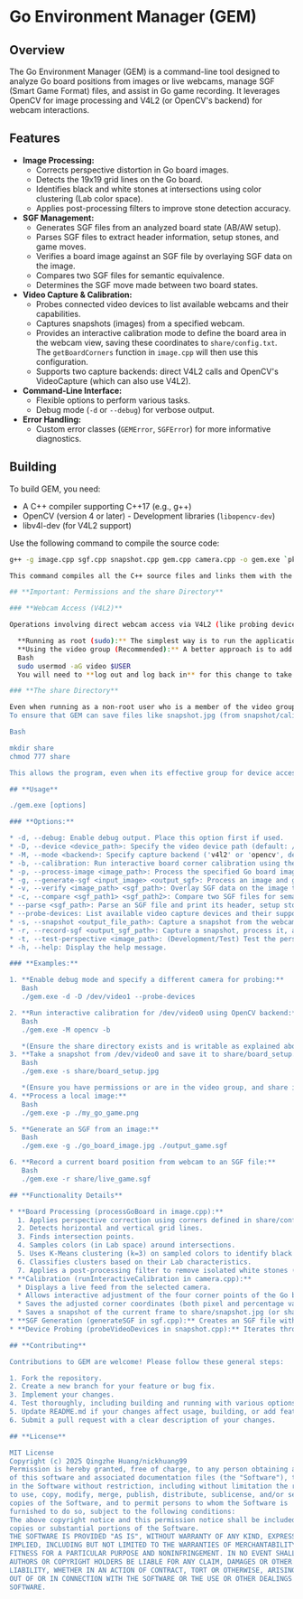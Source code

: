 # Go Environment Manager (GEM)

## Overview

The Go Environment Manager (GEM) is a command-line tool designed to analyze Go board positions from images or live webcams, manage SGF (Smart Game Format) files, and assist in Go game recording. It leverages OpenCV for image processing and V4L2 (or OpenCV's backend) for webcam interactions.

## Features

* **Image Processing:**  
    * Corrects perspective distortion in Go board images.  
    * Detects the 19x19 grid lines on the Go board.  
    * Identifies black and white stones at intersections using color clustering (Lab color space).  
    * Applies post-processing filters to improve stone detection accuracy.  
* **SGF Management:**  
    * Generates SGF files from an analyzed board state (AB/AW setup).  
    * Parses SGF files to extract header information, setup stones, and game moves.  
    * Verifies a board image against an SGF file by overlaying SGF data on the image.  
    * Compares two SGF files for semantic equivalence.  
    * Determines the SGF move made between two board states.  
* **Video Capture & Calibration:**  
    * Probes connected video devices to list available webcams and their capabilities.  
    * Captures snapshots (images) from a specified webcam.  
    * Provides an interactive calibration mode to define the board area in the webcam view, saving these coordinates to `share/config.txt`. The `getBoardCorners` function in `image.cpp` will then use this configuration.  
    * Supports two capture backends: direct V4L2 calls and OpenCV's VideoCapture (which can also use V4L2).  
* **Command-Line Interface:**  
    * Flexible options to perform various tasks.  
    * Debug mode (`-d` or `--debug`) for verbose output.  
* **Error Handling:**  
    * Custom error classes (`GEMError`, `SGFError`) for more informative diagnostics.

## Building

To build GEM, you need:

* A C++ compiler supporting C++17 (e.g., g++)  
* OpenCV (version 4 or later) - Development libraries (`libopencv-dev`)  
* libv4l-dev (for V4L2 support)

Use the following command to compile the source code:

```bash  
g++ -g image.cpp sgf.cpp snapshot.cpp gem.cpp camera.cpp -o gem.exe `pkg-config --cflags --libs opencv4` -lv4l2

This command compiles all the C++ source files and links them with the necessary OpenCV and V4L2 libraries. The -g flag includes debugging symbols.

## **Important: Permissions and the share Directory**

### **Webcam Access (V4L2)**

Operations involving direct webcam access via V4L2 (like probing devices, taking snapshots with the V4L2 backend, or calibration) require permission to access video device files (e.g., /dev/video0).

  **Running as root (sudo):** The simplest way is to run the application with sudo ./gem.exe .... However, this is generally not recommended for regular use due to security risks.  
  **Using the video group (Recommended):** A better approach is to add your user to the video group. This group typically has the necessary permissions to access video devices without needing root privileges for the application itself.  
  Bash  
  sudo usermod -aG video $USER  
  You will need to **log out and log back in** for this change to take effect.

### **The share Directory**

Even when running as a non-root user who is a member of the video group, there's a nuance: the program, when accessing V4L2 devices, might operate under the effective group ID of video. This video group might not have write permissions in your user's home directory or the project's current working directory if it was created solely by your user.  
To ensure that GEM can save files like snapshot.jpg (from snapshot/calibration) and config.txt (from calibration) without permission errors, a share subdirectory is used. You need to create this directory and give it open permissions:

Bash

mkdir share  
chmod 777 share

This allows the program, even when its effective group for device access might be video, to write necessary files into the share folder. The calibration process specifically saves snapshot.jpg (or snapshot_osd.jpg in debug mode) and config.txt into this share directory.

## **Usage**

./gem.exe [options]

### **Options:**

* -d, --debug: Enable debug output. Place this option first if used.  
* -D, --device <device_path>: Specify the video device path (default: /dev/video0). Place this option early if used with device-dependent operations.  
* -M, --mode <backend>: Specify capture backend ('v4l2' or 'opencv', default: v4l2).  
* -b, --calibration: Run interactive board corner calibration using the webcam. Saves results to share/config.txt and a snapshot to share/snapshot.jpg.  
* -p, --process-image <image_path>: Process the specified Go board image and display the result (if debug mode is active or explicitly coded).  
* -g, --generate-sgf <input_image> <output_sgf>: Process an image and generate an SGF file representing the board state.  
* -v, --verify <image_path> <sgf_path>: Overlay SGF data on the image to visually verify stone positions.  
* -c, --compare <sgf_path1> <sgf_path2>: Compare two SGF files for semantic equivalence.  
* --parse <sgf_path>: Parse an SGF file and print its header, setup stones, and moves.  
* --probe-devices: List available video capture devices and their supported formats.  
* -s, --snapshot <output_file_path>: Capture a snapshot from the webcam and save it to the specified path (e.g., share/my_snapshot.jpg).  
* -r, --record-sgf <output_sgf_path>: Capture a snapshot, process it, and generate an SGF file (e.g., share/recorded_game.sgf).  
* -t, --test-perspective <image_path>: (Development/Test) Test the perspective correction on an image.  
* -h, --help: Display the help message.

### **Examples:**

1. **Enable debug mode and specify a different camera for probing:**  
   Bash  
   ./gem.exe -d -D /dev/video1 --probe-devices

2. **Run interactive calibration for /dev/video0 using OpenCV backend:**  
   Bash  
   ./gem.exe -M opencv -b

   *(Ensure the share directory exists and is writable as explained above.)*  
3. **Take a snapshot from /dev/video0 and save it to share/board_setup.jpg:**  
   Bash  
   ./gem.exe -s share/board_setup.jpg

   *(Ensure you have permissions or are in the video group, and share is writable.)*  
4. **Process a local image:**  
   Bash  
   ./gem.exe -p ./my_go_game.png

5. **Generate an SGF from an image:**  
   Bash  
   ./gem.exe -g ./go_board_image.jpg ./output_game.sgf

6. **Record a current board position from webcam to an SGF file:**  
   Bash  
   ./gem.exe -r share/live_game.sgf

## **Functionality Details**

* **Board Processing (processGoBoard in image.cpp):**  
  1. Applies perspective correction using corners defined in share/config.txt (if available and dimensions match) or default percentages.  
  2. Detects horizontal and vertical grid lines.  
  3. Finds intersection points.  
  4. Samples colors (in Lab space) around intersections.  
  5. Uses K-Means clustering (k=3) on sampled colors to identify black stones, white stones, and empty board points.  
  6. Classifies clusters based on their Lab characteristics.  
  7. Applies a post-processing filter to remove isolated white stones (often glare or reflections).  
* **Calibration (runInteractiveCalibration in camera.cpp):**  
  * Displays a live feed from the selected camera.  
  * Allows interactive adjustment of the four corner points of the Go board area using keyboard inputs (u/d for up/down, w/n for wider/narrower).  
  * Saves the adjusted corner coordinates (both pixel and percentage values, along with image dimensions) to share/config.txt.  
  * Saves a snapshot of the current frame to share/snapshot.jpg (or share/snapshot_osd.jpg if bDebug is true).  
* **SGF Generation (generateSGF in sgf.cpp):** Creates an SGF file with AB (add black) and AW (add white) properties based on the detected board state.  
* **Device Probing (probeVideoDevices in snapshot.cpp):** Iterates through /dev/videoX devices, queries their capabilities (driver, card name, supported formats) using V4L2 ioctl calls.

## **Contributing**

Contributions to GEM are welcome! Please follow these general steps:

1. Fork the repository.  
2. Create a new branch for your feature or bug fix.  
3. Implement your changes.  
4. Test thoroughly, including building and running with various options.  
5. Update README.md if your changes affect usage, building, or add features.  
6. Submit a pull request with a clear description of your changes.

## **License**

MIT License  
Copyright (c) 2025 Qingzhe Huang/nickhuang99  
Permission is hereby granted, free of charge, to any person obtaining a copy  
of this software and associated documentation files (the "Software"), to deal  
in the Software without restriction, including without limitation the rights  
to use, copy, modify, merge, publish, distribute, sublicense, and/or sell  
copies of the Software, and to permit persons to whom the Software is  
furnished to do so, subject to the following conditions:  
The above copyright notice and this permission notice shall be included in all  
copies or substantial portions of the Software.  
THE SOFTWARE IS PROVIDED "AS IS", WITHOUT WARRANTY OF ANY KIND, EXPRESS OR  
IMPLIED, INCLUDING BUT NOT LIMITED TO THE WARRANTIES OF MERCHANTABILITY,  
FITNESS FOR A PARTICULAR PURPOSE AND NONINFRINGEMENT. IN NO EVENT SHALL THE  
AUTHORS OR COPYRIGHT HOLDERS BE LIABLE FOR ANY CLAIM, DAMAGES OR OTHER  
LIABILITY, WHETHER IN AN ACTION OF CONTRACT, TORT OR OTHERWISE, ARISING FROM,  
OUT OF OR IN CONNECTION WITH THE SOFTWARE OR THE USE OR OTHER DEALINGS IN THE  
SOFTWARE.

